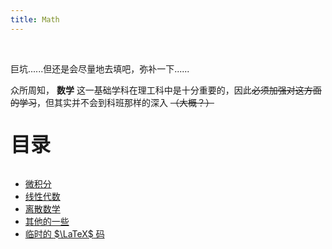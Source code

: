 ```yaml
---
title: Math
---
```


<br>

巨坑......但还是会尽量地去填吧，弥补一下......

众所周知， $\textbf{数学}$ 这一基础学科在理工科中是十分重要的，因此~~必须加强对这方面的学习~~，但其实并不会到科班那样的深入 ~~（大概？）~~ 

<p style="font-size: 32px; font-weight: bold;">目录</p>

- [微积分](Calculus/README.md)
- [线性代数](LinearAlgebra/README.md)
- [离散数学](DiscreteMathematics/README.md)
- [其他的一些](Others.md)
- [临时的 $\LaTeX$ 码 ](latex_t.md)
